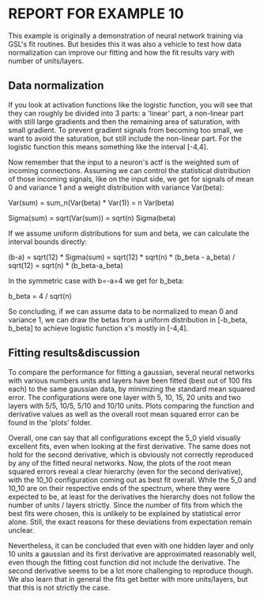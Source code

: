 # REPORT FOR EXAMPLE 10

This example is originally a demonstration of neural network training via GSL's fit routines.
But besides this it was also a vehicle to test how data normalization can improve our fitting
and how the fit results vary with number of units/layers.

## Data normalization

If you look at activation functions like the logistic function, you will see that they can roughly
be divided into 3 parts: a 'linear' part, a non-linear part with still large gradients and then
the remaining area of saturation, with small gradient. To prevent gradient signals from becoming too
small, we want to avoid the saturation, but still include the non-linear part. For the logistic function
this means something like the interval [-4,4].

Now remember that the input to a neuron's actf is the weighted sum of incoming connections. Assuming we
can control the statistical distribution of those incoming signals, like on the input side, we get for
signals of mean 0 and variance 1 and a weight distribution with variance Var(beta):

Var(sum) = sum_n(Var(beta) * Var(1)) = n Var(beta)

Sigma(sum) = sqrt(Var(sum)) = sqrt(n) Sigma(beta)

If we assume uniform distributions for sum and beta, we can calculate the interval bounds directly:

(b-a) = sqrt(12) * Sigma(sum) = sqrt(12) * sqrt(n) * (b_beta - a_beta) / sqrt(12) = sqrt(n) * (b_beta-a_beta)

In the symmetric case with b=-a=4 we get for b_beta:

b_beta = 4 / sqrt(n)

So concluding, if we can assume data to be normalized to mean 0 and variance 1, we can draw the betas
from a uniform distribution in [-b_beta, b_beta] to achieve logistic function x's mostly in [-4,4].

## Fitting results&discussion

To compare the performance for fitting a gaussian, several neural networks with various numbers units
and layers have been fitted (best out of 100 fits each) to the same gaussian data, by minimizing the
standard mean squared error.
The configurations were one layer with 5, 10, 15, 20 units and two layers with 5/5, 10/5, 5/10 and 10/10 units.
Plots comparing the function and derivative values as well as the overall root mean squared error can
be found in the 'plots' folder.

Overall, one can say that all configurations except the 5_0 yield visually excellent fits, even when looking
at the first derivative. The same does not hold for the second derivative, which is obviously not correctly
reproduced by any of the fitted neural networks.
Now, the plots of the root mean squared errors reveal a clear hierarchy (even for the second derivative),
with the 10_10 configuration coming out as best fit overall.
While the 5_0 and 10_10 are on their respective ends of the spectrum, where they were expected to be, at
least for the derivatives the hierarchy does not follow the number of units / layers strictly.
Since the number of fits from which the best fits were chosen, this is unlikely to be explained by
statistical error alone. Still, the exact reasons for these deviations from expectation remain unclear.

Nevertheless, it can be concluded that even with one hidden layer and only 10 units a gaussian and its
first derivative are approximated reasonably well, even though the fitting cost function did not include
the derivative. The second derivative seems to be a lot more challenging to reproduce though.
We also learn that in general the fits get better with more units/layers, but that this is not strictly the case.
